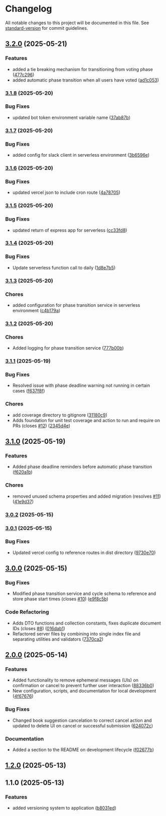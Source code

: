 # Changelog

All notable changes to this project will be documented in this file. See [standard-version](https://github.com/conventional-changelog/standard-version) for commit guidelines.

## [3.2.0](https://github.com/greg-py/Chapters/compare/v3.1.8...v3.2.0) (2025-05-21)


### Features

* added a tie breaking mechanism for transitioning from voting phase ([477c296](https://github.com/greg-py/Chapters/commit/477c296735e48a8919c64238ec05ad7d7b97d071))
* added automatic phase transition when all users have voted ([ad1c053](https://github.com/greg-py/Chapters/commit/ad1c053544f7400397b67b83da5a92e0453d89a0))

### [3.1.8](https://github.com/greg-py/Chapters/compare/v3.1.7...v3.1.8) (2025-05-20)


### Bug Fixes

* updated bot token environment variable name ([37ab87b](https://github.com/greg-py/Chapters/commit/37ab87bbd89ba621c789d38512a98bbfe4c854a2))

### [3.1.7](https://github.com/greg-py/Chapters/compare/v3.1.6...v3.1.7) (2025-05-20)


### Bug Fixes

* added config for slack client in serverless environment ([3b6596e](https://github.com/greg-py/Chapters/commit/3b6596eae1c7d6e390d50498ab0f8821a3fe955a))

### [3.1.6](https://github.com/greg-py/Chapters/compare/v3.1.5...v3.1.6) (2025-05-20)


### Bug Fixes

* updated vercel json to include cron route ([4a78705](https://github.com/greg-py/Chapters/commit/4a78705b280cdd2aa6e26f9f1bfcfe8db73a5952))

### [3.1.5](https://github.com/greg-py/Chapters/compare/v3.1.4...v3.1.5) (2025-05-20)


### Bug Fixes

* updated return of express app for serverless ([cc33fd8](https://github.com/greg-py/Chapters/commit/cc33fd801bbf4e02b8b59a089c5b4e75b8a9e65a))

### [3.1.4](https://github.com/greg-py/Chapters/compare/v3.1.3...v3.1.4) (2025-05-20)


### Bug Fixes

* Update serverless function call to daily ([1d8e7b5](https://github.com/greg-py/Chapters/commit/1d8e7b5fccdfd59818465e80776e0baad9162cf4))

### [3.1.3](https://github.com/greg-py/Chapters/compare/v3.1.2...v3.1.3) (2025-05-20)


### Chores

* added configuration for phase transition service in serverless environment ([c4b179a](https://github.com/greg-py/Chapters/commit/c4b179af79b904914d8e03362e3f2d5d43c753c2))

### [3.1.2](https://github.com/greg-py/Chapters/compare/v3.1.1...v3.1.2) (2025-05-20)


### Chores

* Added logging for phase transition service ([777b00b](https://github.com/greg-py/Chapters/commit/777b00ba0c177dc5635e9e79b9e8cf7050965fb7))

### [3.1.1](https://github.com/greg-py/Chapters/compare/v3.1.0...v3.1.1) (2025-05-19)


### Bug Fixes

* Resolved issue with phase deadline warning not running in certain cases ([f637f8f](https://github.com/greg-py/Chapters/commit/f637f8f69edc4ee51b895b20a0dc3a043e5ae620))


### Chores

* add coverage directory to gitignore ([31180c9](https://github.com/greg-py/Chapters/commit/31180c9bbdb4e5133a5cfdf37190bdcf73693fd6))
* Adds foundation for unit test coverage and action to run and require on PRs (closes [#12](https://github.com/greg-py/Chapters/issues/12)) ([2345d4e](https://github.com/greg-py/Chapters/commit/2345d4ea5de456b2570865b8ece6f92d09a4fff9))

## [3.1.0](https://github.com/greg-py/Chapters/compare/v3.0.2...v3.1.0) (2025-05-19)


### Features

* Added phase deadline reminders before automatic phase transition ([f620a1b](https://github.com/greg-py/Chapters/commit/f620a1b74054458781e1fab6909852997f0ebdce))


### Chores

* removed unused schema properties and added migration (resolves [#11](https://github.com/greg-py/Chapters/issues/11)) ([41e9d37](https://github.com/greg-py/Chapters/commit/41e9d3736605b9679c0ddb6a441357d5db3e35be))

### [3.0.2](https://github.com/greg-py/Chapters/compare/v3.0.1...v3.0.2) (2025-05-15)

### [3.0.1](https://github.com/greg-py/Chapters/compare/v3.0.0...v3.0.1) (2025-05-15)


### Bug Fixes

* Updated vercel config to reference routes in dist directory ([9730e70](https://github.com/greg-py/Chapters/commit/9730e701fac09fe94e6d5156e330252cda8e7908))

## [3.0.0](https://github.com/greg-py/Chapters/compare/v2.0.0...v3.0.0) (2025-05-15)


### Bug Fixes

* Modified phase transition service and cycle schema to reference and store phase start times (closes [#10](https://github.com/greg-py/Chapters/issues/10)) ([e9f8c5b](https://github.com/greg-py/Chapters/commit/e9f8c5b7fb4f625fbfb069b4a359102e4f700c6f))


### Code Refactoring

* Adds DTO functions and collection constants, fixes duplicate document IDs (closes [#8](https://github.com/greg-py/Chapters/issues/8)) ([016dab1](https://github.com/greg-py/Chapters/commit/016dab1be0e2e6c9f4e3ba69ec0f12cb6d69babc))
* Refactored server files by combining into single index file and separating utilities and validators ([7370ca2](https://github.com/greg-py/Chapters/commit/7370ca282f1c8fea0e8efee87de1da15327173a6))

## [2.0.0](https://github.com/greg-py/Chapters/compare/v1.2.0...v2.0.0) (2025-05-14)


### Features

* Added functionality to remove ephemeral messages (UIs) on confirmation or cancel to prevent further user interaction ([88336b0](https://github.com/greg-py/Chapters/commit/88336b0fa3a97cdcd7825fc80224f1c7b7b62131))
* New configuration, scripts, and documentation for local development ([4f67676](https://github.com/greg-py/Chapters/commit/4f676767227464cde728c44c4d476d4e9ea0ae22))


### Bug Fixes

* Changed book suggestion cancelation to correct cancel action and updated to delete UI on cancel or successful submission ([624072c](https://github.com/greg-py/Chapters/commit/624072c351e0fba62b8e92165619f12918793663))


### Documentation

* Added a section to the README on development lifecycle ([f02677b](https://github.com/greg-py/Chapters/commit/f02677bcdb67c146d1c9cdaed445bc49e72e4927))

## [1.2.0](https://github.com/greg-py/Chapters/compare/v1.1.0...v1.2.0) (2025-05-13)

## 1.1.0 (2025-05-13)


### Features

* added versioning system to application ([b8031ed](https://github.com/greg-py/Chapters/commit/b8031edc08127ba4fd96e0351ee2c9976137eee9))
